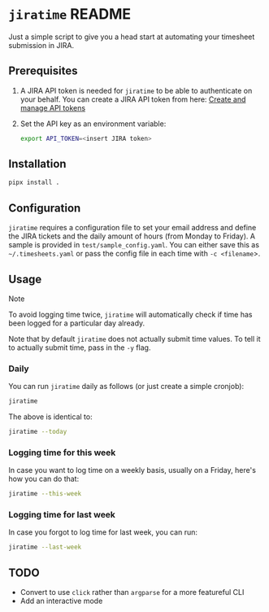 # `jiratime` README

Just a simple script to give you a head start at automating your timesheet
submission in JIRA.

## Prerequisites

1.  A JIRA API token is needed for `jiratime` to be able to authenticate on
    your behalf. You can create a JIRA API token from here: [Create and manage
    API tokens](https://id.atlassian.com/manage-profile/security/api-tokens)
2.  Set the API key as an environment variable:

    ```sh
    export API_TOKEN=<insert JIRA token>
    ```

## Installation

```sh
pipx install .
```

## Configuration

`jiratime` requires a configuration file to set your email address and define
the JIRA tickets and the daily amount of hours (from Monday to Friday). A
sample is provided in `test/sample_config.yaml`. You can either save this as
`~/.timesheets.yaml` or pass the config file in each time with `-c <filename`>.

## Usage

> [!NOTE]
> To avoid logging time twice, `jiratime` will automatically check if time has
> been logged for a particular day already.

Note that by default `jiratime` does not actually submit time values. To tell
it to actually submit time, pass in the `-y` flag.

### Daily

You can run `jiratime` daily as follows (or just create a simple cronjob):

```sh
jiratime
```

The above is identical to:

```sh
jiratime --today
```

### Logging time for this week

In case you want to log time on a weekly basis, usually on a Friday, here's how
you can do that:

```sh
jiratime --this-week
```

### Logging time for last week

In case you forgot to log time for last week, you can run:

```sh
jiratime --last-week
```

## TODO

-   Convert to use `click` rather than `argparse` for a more featureful CLI
-   Add an interactive mode
